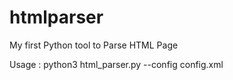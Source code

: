 # htmlparser
My first Python tool to Parse HTML Page

Usage :
python3 html_parser.py --config config.xml
